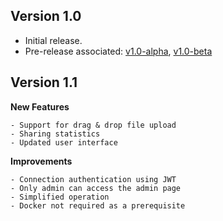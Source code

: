 ## Version 1.0
- Initial release.
- Pre-release associated: [v1.0-alpha](https://github.com/adisakshya/JustShareIt/releases/tag/v1.0-alpha), [v1.0-beta](https://github.com/adisakshya/JustShareIt/releases/tag/v1.0-beta)

## Version 1.1

**New Features**

    - Support for drag & drop file upload
    - Sharing statistics
    - Updated user interface

**Improvements**
    
    - Connection authentication using JWT
    - Only admin can access the admin page 
    - Simplified operation
    - Docker not required as a prerequisite